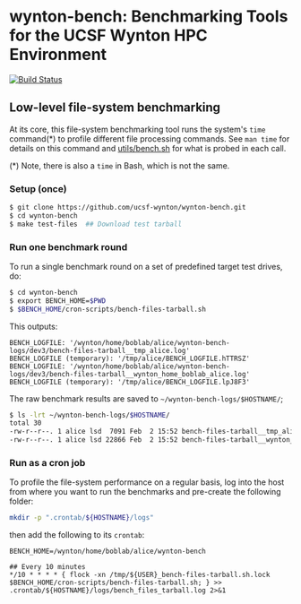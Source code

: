 # wynton-bench: Benchmarking Tools for the UCSF Wynton HPC Environment

[![Build Status](https://travis-ci.org/UCSF-HPC/wynton-bench.svg?branch=master)](https://travis-ci.org/UCSF-HPC/wynton-bench)


## Low-level file-system benchmarking

At its core, this file-system benchmarking tool runs the system's `time` command(\*) to profile different file processing commands.  See `man time` for details on this command and [utils/bench.sh](https://github.com/ucsf-wynton/wynton-bench/blob/master/utils/bench.sh) for what is probed in each call.

(\*) Note, there is also a `time` in Bash, which is not the same.


### Setup (once)

```sh
$ git clone https://github.com/ucsf-wynton/wynton-bench.git
$ cd wynton-bench
$ make test-files  ## Download test tarball
```

### Run one benchmark round

To run a single benchmark round on a set of predefined target test drives, do:

```sh
$ cd wynton-bench
$ export BENCH_HOME=$PWD
$ $BENCH_HOME/cron-scripts/bench-files-tarball.sh
```

This outputs:

```
BENCH_LOGFILE: '/wynton/home/boblab/alice/wynton-bench-logs/dev3/bench-files-tarball__tmp_alice.log'
BENCH_LOGFILE (temporary): '/tmp/alice/BENCH_LOGFILE.hTTRSZ'
BENCH_LOGFILE: '/wynton/home/boblab/alice/wynton-bench-logs/dev3/bench-files-tarball__wynton_home_boblab_alice.log'
BENCH_LOGFILE (temporary): '/tmp/alice/BENCH_LOGFILE.lpJ8F3'
```

The raw benchmark results are saved to `~/wynton-bench-logs/$HOSTNAME/`;

```sh
$ ls -lrt ~/wynton-bench-logs/$HOSTNAME/
total 30
-rw-r--r--. 1 alice lsd  7091 Feb  2 15:52 bench-files-tarball__tmp_alice.log
-rw-r--r--. 1 alice lsd 22866 Feb  2 15:52 bench-files-tarball__wynton_home_boblab_alice.log
```


### Run as a cron job

To profile the file-system performance on a regular basis, log into the host from where you want to run the benchmarks and pre-create the following folder:

```sh
mkdir -p ".crontab/${HOSTNAME}/logs"
```

then add the following to its `crontab`:

```
BENCH_HOME=/wynton/home/boblab/alice/wynton-bench

## Every 10 minutes
*/10 * * * * { flock -xn /tmp/${USER}_bench-files-tarball.sh.lock $BENCH_HOME/cron-scripts/bench-files-tarball.sh; } >> .crontab/${HOSTNAME}/logs/bench_files_tarball.log 2>&1
```
